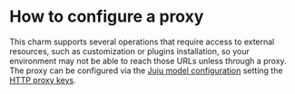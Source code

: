 # How to configure a proxy

This charm supports several operations that require access to external resources, such as customization or plugins installation, so your environment may not be able to reach those URLs unless through a proxy. The proxy can be configured via the [Juju model configuration](https://documentation.ubuntu.com/juju/3.6/howto/manage-models/#heading--configure-a-model) setting the [HTTP proxy keys](https://documentation.ubuntu.com/juju/3.6/reference/configuration/list-of-model-configuration-keys/).